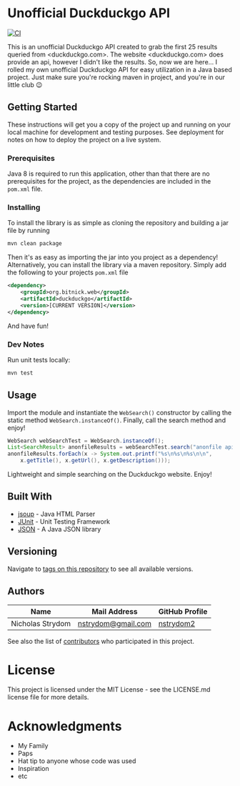 # Unofficial Duckduckgo API

[![CI](https://github.com/nstrydom2/duckduckgo/actions/workflows/maven.yml/badge.svg?branch=master)](https://github.com/nstrydom2/duckduckgo/actions/workflows/maven.yml)

This is an unofficial Duckduckgo API created to grab the first 25 results queried from <duckduckgo.com>. The website <duckduckgo.com> does provide an api, however I didn't like the results. So, now we are here... I rolled my own unofficial Duckduckgo API for easy utilization in a Java based project. Just make sure you're rocking maven in project, and you're in our little club :wink: 

## Getting Started

These instructions will get you a copy of the project up and running on your local
machine for development and testing purposes. See deployment for notes on how to
deploy the project on a live system.

### Prerequisites

Java 8 is required to run this application, other than that there are no
prerequisites for the project, as the dependencies are included in the `pom.xml` file.

### Installing

To install the library is as simple as cloning the repository and building a jar file
by running

```bash
mvn clean package
```

Then it's as easy as importing the jar into you project as a dependency! Alternatively,
you can install the library via a maven repository. Simply add the following to your
projects `pom.xml` file

```xml
<dependency>
    <groupId>org.bitnick.web</groupId>
    <artifactId>duckduckgo</artifactId>
    <version>[CURRENT VERSION]</version>
</dependency>
```

And have fun!

### Dev Notes

Run unit tests locally:

```bash
mvn test
```

## Usage

Import the module and instantiate the `WebSearch()` constructor by calling the static method `WebSearch.instanceOf()`. Finally, call the search method and enjoy!

```java
WebSearch webSearchTest = WebSearch.instanceOf();
List<SearchResult> anonfileResults = webSearchTest.search("anonfile api");
anonfileResults.forEach(x -> System.out.printf("%s\n%s\n%s\n\n",
    x.getTitle(), x.getUrl(), x.getDescription()));
```

Lightweight and simple searching on the Duckduckgo website. Enjoy!

## Built With

* [jsoup](https://github.com/jhy/jsoup) - Java HTML Parser
* [JUnit](https://github.com/junit-team/junit5) - Unit Testing Framework
* [JSON](https://github.com/stleary/JSON-java) - A Java JSON library

## Versioning

Navigate to [tags on this repository](https://github.com/nstrydom2/duckduckgo-api/tags)
to see all available versions.

## Authors

| Name             | Mail Address                | GitHub Profile                                |
|------------------|-----------------------------|-----------------------------------------------|
| Nicholas Strydom | nstrydom@gmail.com          | [nstrydom2](https://github.com/nstrydom2)     |

See also the list of [contributors](https://github.com/nstrydom2/duckduckgo-api/contributors)
who participated in this project.

# License

This project is licensed under the MIT License - see the LICENSE.md license file for more details.

# Acknowledgments
- My Family
- Paps
- Hat tip to anyone whose code was used
- Inspiration
- etc
